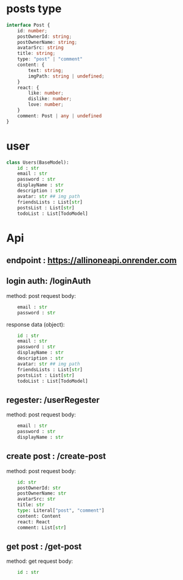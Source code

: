 # posts type

```ts
interface Post {
    id: number;
    postOwnerId: string;
    postOwnerName: string;
    avatarSrc: string
    title: string;
    type: "post" | "comment"
    content: {
        text: string;
        imgPath: string | undefined;
    }
    react: {
        like: number;
        dislike: number;
        love: number;
    }
    comment: Post | any | undefined
}
```

# user 

```python
class Users(BaseModel):
    id : str
    email : str 
    password : str
    displayName : str 
    description : str
    avatar: str ## img path
    friendsLists : List[str]
    postsList : List[str]
    todoList : List[TodoModel]

```

# Api
## endpoint : https://allinoneapi.onrender.com

## login auth: /loginAuth
method: post
request body:
``` python
    email : str
    password : str
```
response data (object):
``` python
    id : str
    email : str 
    password : str
    displayName : str 
    description : str
    avatar: str ## img path
    friendsLists : List[str]
    postsList : List[str]
    todoList : List[TodoModel]
```

## regester: /userRegester
method: post
request body:
``` python
    email : str
    password : str
    displayName : str
```

## create post : /create-post
method: post
request body:
``` python
    id: str
    postOwnerId: str
    postOwnerName: str
    avatarSrc: str
    title: str
    type: Literal["post", "comment"]
    content: Content
    react: React
    comment: List[str]
```


## get post : /get-post
method: get
request body:
``` python
    id : str
```


